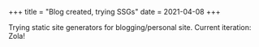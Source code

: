 +++
title = "Blog created, trying SSGs"
date = 2021-04-08
+++

Trying static site generators for blogging/personal site. Current iteration: Zola!

